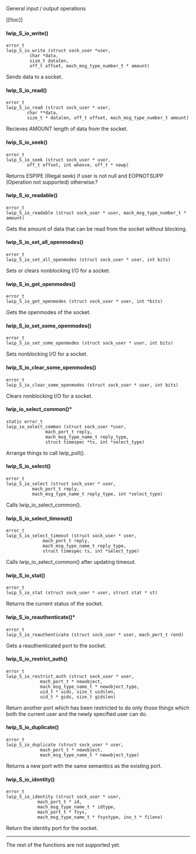 General input / output operations

[[!toc]]

#### lwip_S_io_write() ####

	error_t
	lwip_S_io_write (struct sock_user *user,
			 char *data,
			 size_t datalen,
			 off_t offset, mach_msg_type_number_t * amount)

Sends data to a socket.

#### lwip_S_io_read() ####

	error_t
	lwip_S_io_read (struct sock_user * user,
			char **data,
			size_t * datalen, off_t offset, mach_msg_type_number_t amount)

Recieves AMOUNT length of data from the socket.

#### lwip_S_io_seek() ####

	error_t
	lwip_S_io_seek (struct sock_user * user,
			off_t offset, int whence, off_t * newp)

Returns ESPIPE (Illegal seek) if user is not null and EOPNOTSUPP (Operation not supported) otherwise.?

#### lwip_S_io_readable() ####

	error_t
	lwip_S_io_readable (struct sock_user * user, mach_msg_type_number_t * amount)

Gets the amount of data that can be read from the socket without blocking.

#### lwip_S_io_set_all_openmodes() ####

	error_t
	lwip_S_io_set_all_openmodes (struct sock_user * user, int bits)

Sets or clears nonblocking I/O for a socket.

#### lwip_S_io_get_openmodes() ####

	error_t
	lwip_S_io_get_openmodes (struct sock_user * user, int *bits)

Gets the openmodes of the socket.

#### lwip_S_io_set_some_openmodes() ####

	error_t
	lwip_S_io_set_some_openmodes (struct sock_user * user, int bits)

Sets nonblocking I/O for a socket.

#### lwip_S_io_clear_some_openmodes() ####

	error_t
	lwip_S_io_clear_some_openmodes (struct sock_user * user, int bits)

Clears nonblocking I/O for a socket.

#### lwip_io_select_common()* ####

	static error_t
	lwip_io_select_common (struct sock_user *user,
			       mach_port_t reply,
			       mach_msg_type_name_t reply_type,
			       struct timespec *tv, int *select_type)

Arrange things to call lwip_poll().

#### lwip_S_io_select() ####

	error_t
	lwip_S_io_select (struct sock_user * user,
			  mach_port_t reply,
			  mach_msg_type_name_t reply_type, int *select_type)

Calls lwip_io_select_common().

#### lwip_S_io_select_timeout() ####

	error_t
	lwip_S_io_select_timeout (struct sock_user * user,
				  mach_port_t reply,
				  mach_msg_type_name_t reply_type,
				  struct timespec ts, int *select_type)

Calls lwip_io_select_common() after updating timeout.

#### lwip_S_io_stat() ####

	error_t
	lwip_S_io_stat (struct sock_user * user, struct stat * st)

Returns the current status of the socket.

#### lwip_S_io_reauthenticate()* ####

	error_t
	lwip_S_io_reauthenticate (struct sock_user * user, mach_port_t rend)

Gets a reauthenticated port to the socket.

#### lwip_S_io_restrict_auth() ####

	error_t
	lwip_S_io_restrict_auth (struct sock_user * user,
				 mach_port_t * newobject,
				 mach_msg_type_name_t * newobject_type,
				 uid_t * uids, size_t uidslen,
				 uid_t * gids, size_t gidslen)

Return another port which has been restricted to do only those things which both the current user and the newly specified user can do.

#### lwip_S_io_duplicate() ####

	error_t
	lwip_S_io_duplicate (struct sock_user * user,
			     mach_port_t * newobject,
			     mach_msg_type_name_t * newobject_type)

Returns a new port with the same semantics as the existing port.

#### lwip_S_io_identity() ####

	error_t
	lwip_S_io_identity (struct sock_user * user,
			    mach_port_t * id,
			    mach_msg_type_name_t * idtype,
			    mach_port_t * fsys,
			    mach_msg_type_name_t * fsystype, ino_t * fileno)

Return the identity port for the socket.

****
The rest of the functions are not supported yet.

	





	



	



